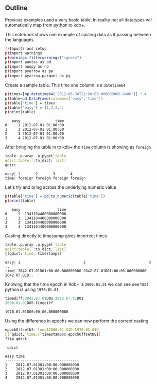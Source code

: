
## Outline

Previous examples used a very basic table. In reality not all datatypes will automatically map from python to kdb+.

This notebook shows one example of casting data as it passing between the languages.


```q
//Imports and setup
p)import warnings
p)warnings.filterwarnings("ignore")
p)import pandas as pd
p)import numpy as np
p)import pyarrow as pa
p)import pyarrow.parquet as pq
```

Create a sample table. This time one column is a `datetime64`


```q
p)times=[np.datetime64('2012-06-30T21:00:00.000000000-0400')] * 4
p)table=pd.DataFrame(columns=['easy','time'])
p)table['time'] = times
p)table['easy'] = [1,2,3,4]
p)print(table)
```

       easy                time
    0     1 2012-07-01 01:00:00
    1     2 2012-07-01 01:00:00
    2     3 2012-07-01 01:00:00
    3     4 2012-07-01 01:00:00
    

After bringing the table in to kdb+ the `time` column is showing as `foreign`


```q
table:.p.wrap .p.pyget`table
qdict:table[`:to_dict;`list]`
qdict
```




    easy| 1       2       3       4      
    time| foreign foreign foreign foreign




Let's try and bring across the underlying numeric value


```q
p)table['time'] = pd.to_numeric(table['time'])
p)print(table)
```

       easy                 time
    0     1  1341104400000000000
    1     2  1341104400000000000
    2     3  1341104400000000000
    3     4  1341104400000000000
    

Casting directly to timestamp gives incorrect times


```q
table:.p.wrap .p.pyget`table
qdict:table[`:to_dict;`list]`
@[qdict;`time;`timestamp$]
```




    easy| 1                             2                             3          ..
    time| 2042.07.01D01:00:00.000000000 2042.07.01D01:00:00.000000000 2042.07.01D..




Knowing that the time epoch in Kdb+ is `2000.01.01` we can see see that python is using `1970.01.01`


```q
timediff:2042.07.01D01-2012.07.01D01
2000.01.01D00-timediff
```




    1970.01.01D00:00:00.000000000




Using the difference in epochs we can now perform the correct casting


```q
epochOffsetNS:`long$2000.01.01D-1970.01.01D
@[`qdict;`time;{`timestamp$x-epochOffsetNS}]
flip qdict
```




    `qdict

    easy time                         
    ----------------------------------
    1    2012.07.01D01:00:00.000000000
    2    2012.07.01D01:00:00.000000000
    3    2012.07.01D01:00:00.000000000
    4    2012.07.01D01:00:00.000000000



